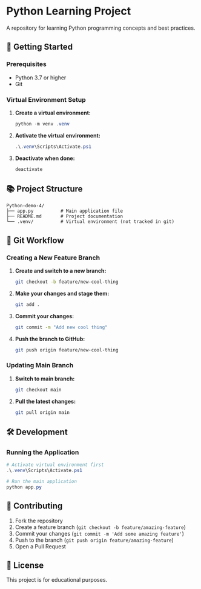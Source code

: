 # Python Learning Project

A repository for learning Python programming concepts and best practices.

## 🚀 Getting Started

### Prerequisites

- Python 3.7 or higher
- Git

### Virtual Environment Setup

1. **Create a virtual environment:**
   ```powershell
   python -m venv .venv
   ```

2. **Activate the virtual environment:**
   ```powershell
   .\.venv\Scripts\Activate.ps1
   ```

3. **Deactivate when done:**
   ```powershell
   deactivate
   ```

## 📚 Project Structure

```
Python-demo-4/
├── app.py          # Main application file
├── README.md       # Project documentation
└── .venv/          # Virtual environment (not tracked in git)
```

## 🔧 Git Workflow

### Creating a New Feature Branch

1. **Create and switch to a new branch:**
   ```bash
   git checkout -b feature/new-cool-thing
   ```

2. **Make your changes and stage them:**
   ```bash
   git add .
   ```

3. **Commit your changes:**
   ```bash
   git commit -m "Add new cool thing"
   ```

4. **Push the branch to GitHub:**
   ```bash
   git push origin feature/new-cool-thing
   ```

### Updating Main Branch

1. **Switch to main branch:**
   ```bash
   git checkout main
   ```

2. **Pull the latest changes:**
   ```bash
   git pull origin main
   ```

## 🛠️ Development

### Running the Application

```powershell
# Activate virtual environment first
.\.venv\Scripts\Activate.ps1

# Run the main application
python app.py
```

## 📝 Contributing

1. Fork the repository
2. Create a feature branch (`git checkout -b feature/amazing-feature`)
3. Commit your changes (`git commit -m 'Add some amazing feature'`)
4. Push to the branch (`git push origin feature/amazing-feature`)
5. Open a Pull Request

## 📄 License

This project is for educational purposes.
